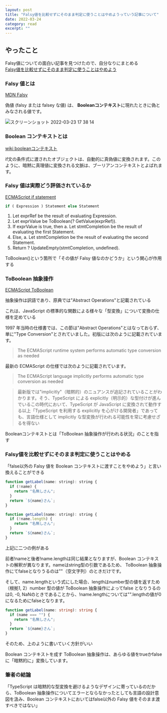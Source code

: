 ```yaml
---
layout: post
title: "Falsy値を比較せずにそのまま判定に使うことはやめようっていう記事について" 
date: 2022-03-24 
category: read 
excerpt: ""
---
```


## やったこと
Falsy値についての面白い記事を見つけたので、自分なりにまとめる  
[Falsy値を比較せずにそのまま判定に使うことはやめよう](https://zenn.dev/okunokentaro/articles/01fynkwmrkrbyzxgexvhv0hnez)  



### Falsy 値とは
[MDN Falsy](https://developer.mozilla.org/ja/docs/Glossary/Falsy)  

偽値 (falsy または falsey な値) は、 **Booleanコンテキスト**に現れたときに偽とみなされる値です。

![スクリーンショット 2022-03-23 17 38 14](https://user-images.githubusercontent.com/78260526/159657648-6ff9214a-34d0-46ad-b9e9-a48bd13e6cba.png)  

### Boolean コンテキストとは
[wiki booleanコンテキスト](https://ja.wikibooks.org/wiki/JavaScript/Boolean#%E3%83%96%E3%83%BC%E3%83%AA%E3%82%A2%E3%83%B3%E3%82%B3%E3%83%B3%E3%83%86%E3%82%AD%E3%82%B9%E3%83%88)  

if文の条件式に渡されたオブジェクトは、自動的に真偽値に変換されます。このように、暗黙に真理値に変換される文脈は、ブーリアンコンテキストとよばれます。

### Falsy 値は実際どう評価されているか
[ECMAScript if statement](https://tc39.es/ecma262/#sec-if-statement) 

```js
if ( Expression ) Statement else Statement
```

1. Let exprRef be the result of evaluating Expression.
2. Let exprValue be ToBoolean(? GetValue(exprRef)).
3. If exprValue is true, then
a. Let stmtCompletion be the result of evaluating the first Statement.
4. Else,
a. Let stmtCompletion be the result of evaluating the second Statement.
5. Return ? UpdateEmpty(stmtCompletion, undefined).

ToBoolean()という箇所で「その値が Falsy 値なのかどうか」という関心が作用する

### ToBoolean 抽象操作
[ECMAScript ToBoolean](https://tc39.es/ecma262/#sec-toboolean)  

抽象操作は訳語であり、原典では"Abstract Operations"と記載されている  

これは、JavaScript の標準的な関数による様々な「型変換」について変換の仕様を定めている  

1997 年当時の仕様書では、この節は"Abstract Operations"とはなっておらず、単に"Type Conversion"とされていました。初版には次のように記載されています。

> The ECMAScript runtime system performs automatic type conversion as needed

最新の ECMAScript の仕様では次のように記載されています。

> The ECMAScript language implicitly performs automatic type conversion as needed

> 最新版では"implicitly"（暗黙的）のニュアンスが追記されていることがわかります。そう、TypeScript による explicitly（明示的）な型付けが進んでいるこの時代において、TypeScript が JavaScript に変換されて動作する以上「TypeScript を利用する explicitly を心がける開発者」であっても、言語仕様として implicitly な型変換が行われる可能性を常に考慮せざるを得ない

Booleanコンテキストとは「ToBoolean 抽象操作が行われる状況」のことを指す  

### Falsy値を比較せずにそのまま判定に使うことはやめる
「false以外の Falsy 値を Boolean コンテキストに渡すことをやめよう」と言い換えることができる  

```js
function getLabel(name: string): string {
  if (!name) {
    return "名無しさん";
  }
  return `${name}さん`;
}
```

```js
function getLabel(name: string): string {
  if (!name.length) {
    return "名無しさん";
  }
  return `${name}さん`;
}
```

上記に二つの例がある  

前者!nameと後者!name.lengthは同じ結果となりますが、Boolean コンテキストの解釈が異なります。nameはstring型の引数であるため、 ToBoolean 抽象操作にてfalseとなりうるのは""（空文字列）のときだけです。  

そして、name.lengthという式にした場合、lengthはnumber型の値を返すため（根拠1, 2）number 型の値が ToBoolean 抽象操作によってfalse となりうるのは0, -0, NaNのときであることから、!name.lengthについては"".lengthの値が0になるためにfalseとなります。  

```ts
function getLabel(name: string): string {
  if (name === "") {
    return "名無しさん";
  }
  return `${name}さん`;
}
```

そのため、上のように書いていく方針がいい

Boolean コンテキストを成す ToBoolean 抽象操作は、あらゆる値をtrueかfalseに「暗黙的に」変換しています。  

### 筆者の結論
「TypeScript は暗黙的な型変換を避けるようなデザインに寄っているのだから、ToBoolean 抽象操作についてエラーとならなかったとしても言語の設計意図を汲み、Boolean コンテキストにおいてはfalse以外の Falsy 値をそのまま渡すべきではない」





